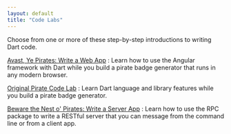 ```yaml
---
layout: default
title: "Code Labs"
---
```


Choose from one or more of these step-by-step introductions to
writing Dart code.

[Avast, Ye Pirates: Write a Web App](ng2/)
: Learn how to use the Angular framework with Dart while
you build a pirate badge generator that runs in any modern browser.

[Original Pirate Code Lab](darrrt/)
: Learn Dart language and library features while you build
a pirate badge generator.

[Beware the Nest o' Pirates: Write a Server App](https://dart-lang.github.io/server/codelab/)
: Learn how to use the RPC package to write a RESTful server that you
can message from the command line or from a client app.
